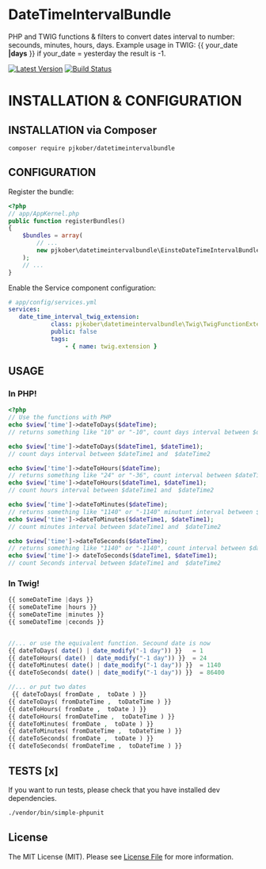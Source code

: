 # DateTimeIntervalBundle
PHP and TWIG functions & filters to convert dates interval to number: secounds, minutes, hours, days.
Example usage in TWIG: {{ your_date **|days** }} if your_date = yesterday the result is -1.

[![Latest Version][badge-release]][release]
[![Build Status][badge-build]][build]

# INSTALLATION & CONFIGURATION

## INSTALLATION via Composer
```
composer require pjkober/datetimeintervalbundle
```
	
## CONFIGURATION

Register the bundle:

```php
<?php
// app/AppKernel.php
public function registerBundles()
{
    $bundles = array(
        // ...
        new pjkober\datetimeintervalbundle\EinsteDateTimeIntervalBundle(),
    );
    // ...
}
```

Enable the Service component configuration:

```yaml
# app/config/services.yml
services:
   date_time_interval_twig_extension:
            class: pjkober\datetimeintervalbundle\Twig\TwigFunctionExtension
            public: false
            tags:
                - { name: twig.extension }

```


## USAGE

### In PHP!

```php
<?php
// Use the functions with PHP
echo $view['time']->dateToDays($dateTime); 
// returns something like "10" or "-10", count days interval between $dateTime and now

echo $view['time']->dateToDays($dateTime1, $dateTime1); 
// count days interval between $dateTime1 and  $dateTime2

echo $view['time']->dateToHours($dateTime); 
// returns something like "24" or "-36", count interval between $dateTime and now
echo $view['time']->dateToHours($dateTime1, $dateTime1); 
// count hours interval between $dateTime1 and  $dateTime2

echo $view['time']->dateToMinutes($dateTime); 
// returns something like "1140" or "-1140" minutunt interval between $dateTime and now
echo $view['time']->dateToMinutes($dateTime1, $dateTime1); 
// count minutes interval between $dateTime1 and  $dateTime2

echo $view['time']->dateToSeconds($dateTime); 
// returns something like "1140" or "-1140", count interval between $dateTime and now
echo $view['time']-> dateToSeconds($dateTime1, $dateTime1); 
// count Seconds interval between $dateTime1 and  $dateTime2

```


### In Twig!

``` php
{{ someDateTime |days }}
{{ someDateTime |hours }}
{{ someDateTime |minutes }}
{{ someDateTime |ceconds }}


//... or use the equivalent function. Secound date is now
{{ dateToDays( date() | date_modify("-1 day")) }}   = 1 
{{ dateToHours( date() | date_modify("-1 day")) }}  = 24
{{ dateToMinutes( date() | date_modify("-1 day")) }}  = 1140
{{ dateToSeconds( date() | date_modify("-1 day")) }}  = 86400

//... or put two dates
 {{ dateToDays( fromDate ,  toDate ) }}
{{ dateToDays( fromDateTime ,  toDateTime ) }}
{{ dateToHours( fromDate ,  toDate ) }}
{{ dateToHours( fromDateTime ,  toDateTime ) }}
{{ dateToMinutes( fromDate ,  toDate ) }}
{{ dateToMinutes( fromDateTime ,  toDateTime ) }}
{{ dateToSeconds( fromDate ,  toDate ) }}
{{ dateToSeconds( fromDateTime ,  toDateTime ) }}
```

## TESTS [x]

If you want to run tests, please check that you have installed dev dependencies.

```bash
./vendor/bin/simple-phpunit
```
## License

The MIT License (MIT). Please see [License File](./LICENSE) for more information.


[badge-build]: https://img.shields.io/travis/PJKober/DateTimeIntervalBundle/master.svg?style=flat-square
[badge-coverage]: https://img.shields.io/coverallsPJKober/DateTimeIntervalBundle/master.svg?style=flat-square
[badge-downloads]: https://img.shields.io/packagist/dt/PJKober/DateTimeIntervalBundle.svg?style=flat-square
[badge-release]: https://img.shields.io/github/release/PJKober/DateTimeIntervalBundle.svg?style=flat-square
[badge-source]: http://img.shields.io/badge/source-PJKober/DateTimeIntervalBundle.svg?style=flat-square
[build]: https://travis-ci.org/PJKober/DateTimeIntervalBundle
[conduct]: https://github.com/PJKober/DateTimeIntervalBundle/blob/master/CODE_OF_CONDUCT.md
[contributing]: https://github.com/PJKober/DateTimeIntervalBundle/blob/master/CONTRIBUTING.md
[coverage]: https://coveralls.io/r/PJKober/DateTimeIntervalBundle?branch=master
[downloads]: https://packagist.org/packages/PJKober/DateTimeIntervalBundle
[release]: https://github.com/PJKober/DateTimeIntervalBundle/releases
[source]: https://github.com/PJKober/DateTimeIntervalBundle
